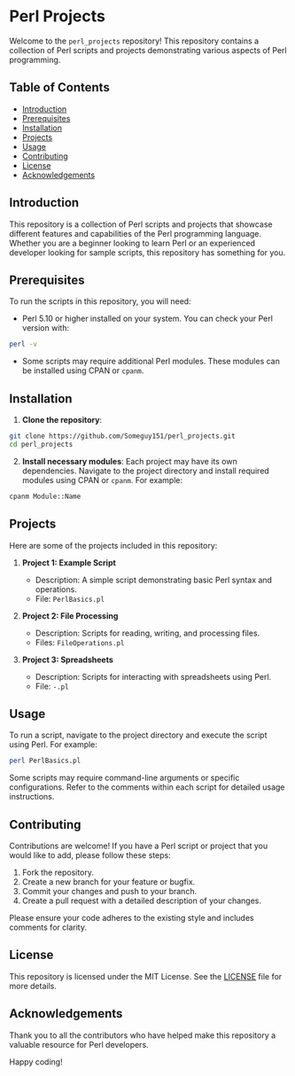 # Perl Projects

Welcome to the `perl_projects` repository! This repository contains a collection of Perl scripts and projects demonstrating various aspects of Perl programming.

## Table of Contents

- [Introduction](#introduction)
- [Prerequisites](#prerequisites)
- [Installation](#installation)
- [Projects](#projects)
- [Usage](#usage)
- [Contributing](#contributing)
- [License](#license)
- [Acknowledgements](#acknowledgements)

## Introduction

This repository is a collection of Perl scripts and projects that showcase different features and capabilities of the Perl programming language. Whether you are a beginner looking to learn Perl or an experienced developer looking for sample scripts, this repository has something for you.

## Prerequisites

To run the scripts in this repository, you will need:

- Perl 5.10 or higher installed on your system. You can check your Perl version with:

```sh
perl -v
```

- Some scripts may require additional Perl modules. These modules can be installed using CPAN or `cpanm`.

## Installation

1. **Clone the repository**:

```sh
git clone https://github.com/Someguy151/perl_projects.git
cd perl_projects
```

2. **Install necessary modules**:
   Each project may have its own dependencies. Navigate to the project directory and install required modules using CPAN or `cpanm`. For example:

```sh
cpanm Module::Name
```

## Projects

Here are some of the projects included in this repository:

1. **Project 1: Example Script**
   - Description: A simple script demonstrating basic Perl syntax and operations.
   - File: `PerlBasics.pl`
   
2. **Project 2: File Processing**
   - Description: Scripts for reading, writing, and processing files.
   - Files: `FileOperations.pl`
   
3. **Project 3: Spreadsheets**
   - Description: Scripts for interacting with spreadsheets using Perl.
   - File: `-.pl`
   

## Usage

To run a script, navigate to the project directory and execute the script using Perl. For example:

```sh
perl PerlBasics.pl
```

Some scripts may require command-line arguments or specific configurations. Refer to the comments within each script for detailed usage instructions.

## Contributing

Contributions are welcome! If you have a Perl script or project that you would like to add, please follow these steps:

1. Fork the repository.
2. Create a new branch for your feature or bugfix.
3. Commit your changes and push to your branch.
4. Create a pull request with a detailed description of your changes.

Please ensure your code adheres to the existing style and includes comments for clarity.

## License

This repository is licensed under the MIT License. See the [LICENSE](LICENSE) file for more details.

## Acknowledgements

Thank you to all the contributors who have helped make this repository a valuable resource for Perl developers.

Happy coding!

